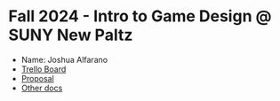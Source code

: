 # Fall 2024 - Intro to Game Design @ SUNY New Paltz
* Name: Joshua Alfarano
* [Trello Board](https://trello.com/b/OxphJGYl/new-paltz-game-design-final-project-template)
* [Proposal](file:///C:/Users/joshu/Downloads/Final%20Proposal_%20Soul%20Knight%20(Soulmode%20Mechanic)%20%F0%9F%91%BB%E2%9A%94%EF%B8%8F%20(5).pdf)
* [Other docs](todo)
